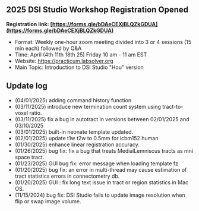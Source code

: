 ## 2025 DSI Studio Workshop Registration Opened

**Registration link: [https://forms.gle/bDAeCEXjBLQZkGDUA](https://forms.gle/bDAeCEXjBLQZkGDUA)**

- Format: Weekly one-hour zoom meeting divided into 3 or 4 sessions (15 min each) followed by Q&A
- Time: April (4th 11th 18th 25) Friday 10 am - 11 am EST
- Website: https://practicum.labsolver.org
- Main Topic: Introduction to DSI Studio "Hou" version

## Update log 
- (04/01/2025) adding command history function
- (03/11/2025) introduce new termination count system using tract-to-voxel ratio.
- (03/11/2025) fix a bug in autotract in versions between 02/01/2025 and 03/10/2025
- (03/01/2025) built-in neonate template updated.
- (02/01/2025) update t1w t2w to 0.5mm for icbm152 human
- (01/30/2025) enhance linear registration accuracy. 
- (01/26/2025) bug fix: fix a bug that treats MedialLemniscus tracts as mni space tract. 
- (01/23/2025) GUI bug fix: error message when loading template fz
- (01/20/2025) bug fix: an error in multi-thread may cause estimation of tract statistics errors in connectometry db.
- (01/20/2025) GUI : fix long text issue in tract or region statistics in Mac OS.
- (11/15/2024) bug fix: DSI Studio fails to update image resolution when flip or swap image volume.

